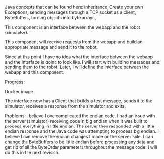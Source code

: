 Java concepts that can be found here: inheritance, Create your own Exceptions, sending messages through a TCP socket as a client, ByteBuffers, turning objects into byte arrays, 

This component is an interface between the webapp and the robot (simulator).  

This component will receive requests from the webapp and build an appropriate message and send it to the robot.

Since at this point I have no idea what the interface between the webapp and the interface is going to look like, I will start with building messages and sending them to the robot.  Later, I will define the interface between the webapp and this component.

Progress:

Docker image

The interface now has a Client that builds a test message, sends it to the simulator, receives a response from the simulator and exits.

Problems:  I believe I overcomplicated the endian code.  I had an issue with the server (simulator) receiving code in big endian when it was built to process everything in little endian.  The server then responded with a little endian response and the Java code was attempting to process big endian.  I believe I can remove the endian changes I made on the server side.  I can change the ByteBuffers to be little endian before processing any data and get rid of all the ByteOrder parameters throughout the message code.  I will do this in the next revision.
